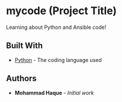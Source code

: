 # mycode (Project Title)

Learning about Python and Ansible code!
        
## Built With

* [Python](https://www.python.org/) - The coding language used
        
## Authors

* **Mohammad Haque** - *Initial work*

